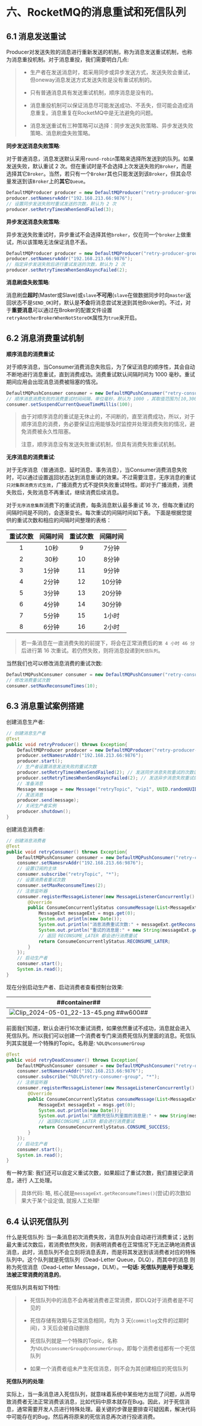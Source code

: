 # 六、RocketMQ的消息重试和死信队列
## 6.1 消息发送重试
Producer对发送失败的消息进行重新发送的机制，称为消息发送重试机制，也称为消息重投机制。对于消息重投，我们需要明白几点:
> - 生产者在发送消息时，若采用同步或异步发送方式，发送失败会重试，但oneway消息发送方式发送失败是没有重试机制的。
>
> - 只有普通消息具有发送重试机制，顺序消息是没有的。
>
> - 消息重投机制可以保证消息尽可能发送成功、不丢失，但可能会造成消息重复。消息重复在RocketMQ中是无法避免的问题。
>
> - 消息发送重试有三种策略可以选择：同步发送失败策略、异步发送失败策略、消息刷盘失败策略。

**同步发送消息失败策略**:

对于普通消息，消息发送默认采用`round-robin`策略来选择所发送到的队列。如果发送失败，默认重试 2 次。但在重试时是不会选择上次发送失败的`Broker`，而是选择其它`Broker`。当然，若只有一个`Broker`其也只能发送到该`Broker`，但其会尽量发送到该`Broker`上的**其它**`Queue`。

```java
DefaultMQProducer producer = new DefaultMQProducer("retry-producer-group");
producer.setNamesrvAddr("192.168.213.66:9876");
// 设置同步发送失败时重试发送的次数，默认为 2 次
producer.setRetryTimesWhenSendFailed(3);
```

**异步发送消息失败策略**:

异步发送失败重试时，异步重试不会选择其他`broker`，仅在同一个`broker`上做重试，所以该策略无法保证消息不丢。

```java
DefaultMQProducer producer = new DefaultMQProducer("retry-producer-group");
producer.setNamesrvAddr("192.168.213.66:9876");
// 指定异步发送失败后进行重试发送的次数，默认为 2 次
producer.setRetryTimesWhenSendAsyncFailed(2);
```

**消息刷盘失败策略**:

消息刷盘**超时**(Master或Slave)或`slave`**不可用**(`slave`在做数据同步时向`master`返回状态不是`SEND_OK`)时，默认是**不会**将消息尝试发送到其他Broker的。不过，对于**重要消息**可以通过在Broker的配置文件设置`retryAnotherBrokerWhenNotStoreOK`属性为`true`来开启。

## 6.2 消息消费重试机制
**顺序消息的消费重试**:

对于顺序消息，当Consumer消费消息失败后，为了保证消息的顺序性，其会自动不断地进行消息重试，直到消费成功。消费重试默认间隔时间为 1000 毫秒。重试期间应用会出现消息消费被阻塞的情况。

```java
DefaultMQPushConsumer consumer = new DefaultMQPushConsumer("retry-consumer-group");
// 顺序消息消费失败的消费重试时间间隔，单位毫秒，默认为 1000 ，其取值范围为[10,30000]
consumer.setSuspendCurrentQueueTimeMillis(100);
```
> 由于对顺序消息的重试是无休止的，不间断的，直至消费成功，所以，对于顺序消息的消费，务必要保证应用能够及时监控并处理消费失败的情况，避免消费被永久性阻塞。
>
> 注意，顺序消息没有发送失败重试机制，但具有消费失败重试机制。

**无序消息的消费重试**:

对于无序消息（普通消息、延时消息、事务消息），当Consumer消费消息失败时，可以通过设置返回状态达到消息重试的效果。不过需要注意，无序消息的重试`只对集群消费方式生效`，广播消费方式不提供失败重试特性。即对于广播消费，消费失败后，失败消息不再重试，继续消费后续消息。

对于`无序消息集群`消费下的重试消费，每条消息默认最多重试 16 次，但每次重试的间隔时间是不同的，会逐渐变长。每次重试的间隔时间如下表。
下面是根据您提供的重试次数和相应的间隔时间整理的表格：

| 重试次数 | 间隔时间| 重试次数 | 间隔时间|
|:--:|:--:|:--:|:--:|
| 1| 10秒 | 9| 7分钟 |
| 2| 30秒 | 10 | 8分钟 |
| 3| 1分钟| 11 | 9分钟 |
| 4| 2分钟| 12 | 10分钟|
| 5| 3分钟| 13 | 20分钟|
| 6| 4分钟| 14 | 30分钟|
| 7| 5分钟| 15 | 1小时 |
| 8| 6分钟| 16 | 2小时 |

> 若一条消息在一直消费失败的前提下，将会在正常消费后的`第 4 小时 46 分`后进行第 16 次重试。若仍然失败，则将消息投递到`死信队列`。

当然我们也可以修改消息消费的重试次数:

```java
DefaultMQPushConsumer consumer = new DefaultMQPushConsumer("retry-consumer-group");
// 修改消费重试次数
consumer.setMaxReconsumeTimes(10);
```

## 6.3 消息重试案例搭建
创建消息生产者:

```java
// 创建消息生产者
@Test
public void retryProducer() throws Exception{
    DefaultMQProducer producer = new DefaultMQProducer("retry-producer-group");
    producer.setNamesrvAddr("192.168.213.66:9876");
    producer.start();
    // 生产者设置消息发送失败的重试次数
    producer.setRetryTimesWhenSendFailed(2); // 发送同步消息失败重试的次数设置
    producer.setRetryTimesWhenSendAsyncFailed(2); // 发送异步消息失败重试的次数设置
    // 准备消息
    Message message = new Message("retryTopic", "vip1", UUID.randomUUID().toString(), "我是一个vip消息".getBytes());
    // 发送消息
    producer.send(message);
    // 关闭生产者实例
    producer.shutdown();
}
```

创建消息消费者:

```java
// 创建消息消费者
@Test
public void retryConsumer() throws Exception{
    DefaultMQPushConsumer consumer = new DefaultMQPushConsumer("retry-consumer-group");
    consumer.setNamesrvAddr("192.168.213.66:9876");
    // 设置订阅的主体
    consumer.subscribe("retryTopic", "*");
    // 设置消费者重试次数
    consumer.setMaxReconsumeTimes(2);
    // 注册监听器
    consumer.registerMessageListener(new MessageListenerConcurrently() {
        @Override
        public ConsumeConcurrentlyStatus consumeMessage(List<MessageExt> msgs, ConsumeConcurrentlyContext consumeConcurrentlyContext) {
            MessageExt messageExt = msgs.get(0);
            System.out.println(new Date());
            System.out.println("消息消费重试次数:" + messageExt.getReconsumeTimes());
            System.out.println("重试的消息是:" + new String(messageExt.getBody()));
            // 返回 RECONSUME_LATER 都会进行消费重试
            return ConsumeConcurrentlyStatus.RECONSUME_LATER;
        }
    });
    // 启动生产者
    consumer.start();
    System.in.read();
}
```

现在分别启动生产者、启动消费者查看控制台效果:

| ##container## |
|:--:|
|![Clip_2024-05-01_22-13-45.png ##w600##](./Clip_2024-05-01_22-13-45.png)|

前面我们知道，默认会进行16次重试消费，如果依然重试不成功，消息就会进入死信队列。所以我们可以创建一个消费者专门来消费死信队列里面的消息。死信队列其实就是一个特殊的Topic。名称是: `%DLQ%consumerGroup`

```java
@Test
public void retryDeadConsumer() throws Exception{
    DefaultMQPushConsumer consumer = new DefaultMQPushConsumer("retry-dead-group");
    consumer.setNamesrvAddr("192.168.213.66:9876");
    consumer.subscribe("%DLQ%retry-consumer-group", "*");
    // 注册监听器
    consumer.registerMessageListener(new MessageListenerConcurrently() {
        @Override
        public ConsumeConcurrentlyStatus consumeMessage(List<MessageExt> msgs, ConsumeConcurrentlyContext consumeConcurrentlyContext) {
            MessageExt messageExt = msgs.get(0);
            System.out.println(new Date());
            System.out.println("消费死信队列里面的消息是:" + new String(messageExt.getBody()));
            // 返回RECONSUME_LATER 都会进行消费重试
            return ConsumeConcurrentlyStatus.CONSUME_SUCCESS;
        }
    });
    // 启动生产者
    consumer.start();
    System.in.read();
}
```

有一种方案: 我们还可以自定义重试次数，如果超过了重试次数，我们直接记录消息，进行 人工处理。

> 具体代码: 略, 核心就是`messageExt.getReconsumeTimes()`(尝试)的次数如果大于某个设定值, 就报人工处理!

## 6.4 认识死信队列
什么是死信队列: 当一条消息初次消费失败，消息队列会自动进行消费重试；达到最大重试次数后，若消费依然失败，则表明消费者在正常情况下无法正确地消费该消息，此时，消息队列不会立刻将消息丢弃，而是将其发送到该消费者对应的特殊队列中。这个队列就是死信队列（Dead-Letter Queue，DLQ），而其中的消息 则称为死信消息（Dead-Letter Message，DLM）。**一句话: 死信队列是用于处理无法被正常消费的消息的**。

死信队列具有如下特性:
> - 死信队列中的消息不会再被消费者正常消费，即DLQ对于消费者是不可见的
>
> - 死信存储有效期与正常消息相同，均为 3 天(`commitlog`文件的过期时间)，3 天后会被自动删除
>
> - 死信队列就是一个特殊的Topic，名称为`%DLQ%consumerGroup@consumerGroup`，即每个消费者组都有一个死信队列
>
> - 如果一个消费者组未产生死信消息，则不会为其创建相应的死信队列

**死信队列的处理**:

实际上，当一条消息进入死信队列，就意味着系统中某些地方出现了问题，从而导致消费者无法正常消费该消息，比如代码中原本就存在Bug。因此，对于死信消息，通常需要开发人员进行特殊处理。最关键的步骤是要排查可疑因素，解决代码中可能存在的Bug，然后再将原来的死信消息再次进行投递消费。